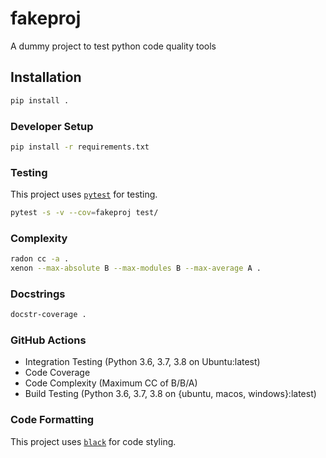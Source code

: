 # fakeproj

A dummy project to test python code quality tools

## Installation

```bash
pip install . 
```

### Developer Setup

```bash
pip install -r requirements.txt
```

### Testing

This project uses [`pytest`](https://docs.pytest.org/en/latest/) for testing. 

```bash
pytest -s -v --cov=fakeproj test/
```

### Complexity

```bash
radon cc -a .
xenon --max-absolute B --max-modules B --max-average A .
```

### Docstrings

```bash
docstr-coverage .
```

### GitHub Actions

* Integration Testing (Python 3.6, 3.7, 3.8 on Ubuntu:latest)
* Code Coverage
* Code Complexity (Maximum CC of B/B/A)
* Build Testing (Python 3.6, 3.7, 3.8 on {ubuntu, macos, windows}:latest)

### Code Formatting
This project uses [`black`](https://black.readthedocs.io/en/stable/) for code styling. 
